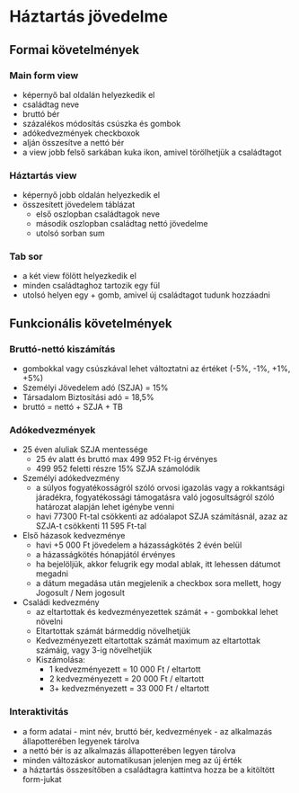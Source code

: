 # Háztartás jövedelme

## Formai követelmények

### Main form view

- képernyő bal oldalán helyezkedik el
- családtag neve
- bruttó bér
- százalékos módosítás csúszka és gombok
- adókedvezmények checkboxok
- alján összesítve a nettó bér
- a view jobb felső sarkában kuka ikon, amivel törölhetjük a családtagot

### Háztartás view

- képernyő jobb oldalán helyezkedik el
- összesített jövedelem táblázat
  - első oszlopban családtagok neve
  - második oszlopban családtag nettó jövedelme
  - utolsó sorban sum

### Tab sor

- a két view fölött helyezkedik el
- minden családtaghoz tartozik egy fül
- utolsó helyen egy + gomb, amivel új családtagot tudunk hozzáadni

## Funkcionális követelmények

### Bruttó-nettó kiszámítás

- gombokkal vagy csúszkával lehet változtatni az értéket (-5%, -1%, +1%, +5%)
- Személyi Jövedelem adó (SZJA) = 15%
- Társadalom Biztosítási adó = 18,5%
- bruttó = nettó + SZJA + TB

### Adókedvezmények

- 25 éven aluliak SZJA mentessége
  - 25 év alatt és bruttó max 499 952 Ft-ig érvényes
  - 499 952 feletti részre 15% SZJA számolódik
- Személyi adókedvezmény
  - a súlyos fogyatékosságról szóló orvosi igazolás vagy a rokkantsági járadékra, fogyatékossági támogatásra való jogosultságról szóló határozat alapján lehet igénybe venni
  - havi 77300 Ft-tal csökkenti az adóalapot SZJA számításnál, azaz az SZJA-t csökkenti 11 595 Ft-tal
- Első házasok kedvezménye
  - havi +5 000 Ft jövedelem a házasságkötés 2 évén belül
  - a házasságkötés hónapjától érvényes
  - ha bejelöljük, akkor felugrik egy modal ablak, itt lehessen dátumot megadni
  - a dátum megadása után megjelenik a checkbox sora mellett, hogy Jogosult / Nem jogosult
- Családi kedvezmény
  - az eltartottak és kedvezményezettek számát + - gombokkal lehet növelni
  - Eltartottak számát bármeddig növelhetjük
  - Kedvezményezett eltartottak számát maximum az eltartottak számáig, vagy 3-ig növelhetjük
  - Kiszámolása:
    - 1 kedvezményezett = 10 000 Ft / eltartott
    - 2 kedvezményezett = 20 000 Ft / eltartott
    - 3+ kedvezményezett = 33 000 Ft / eltartott

### Interaktivitás


- a form adatai - mint név, bruttó bér, kedvezmények - az alkalmazás állapotterében legyenek tárolva
- a nettó bér is az alkalmazás állapotterében legyen tárolva
- minden változáskor automatikusan jelenjen meg az új érték
- a háztartás összesítőben a családtagra kattintva hozza be a kitöltött form-jukat
